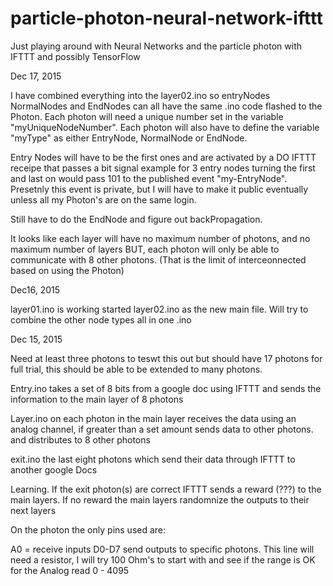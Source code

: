 # particle-photon-neural-network-ifttt
Just playing around with Neural Networks and the particle photon with IFTTT and possibly TensorFlow

Dec 17, 2015

I have combined everything into the layer02.ino so entryNodes NormalNodes and EndNodes can all have the same .ino code flashed to the Photon. Each photon will need a unique number set in the variable "myUniqueNodeNumber". Each photon will also have to define the variable "myType" as either EntryNode, NormalNode or EndNode.


Entry Nodes will have to be the first ones and are activated by a DO IFTTT receipe that passes a bit signal example for 3 entry nodes turning the first and last on would pass 101 to the published event "my-EntryNode". Presetnly this event is private, but I will have to make it public eventually unless all my Photon's are on the same login.

Still have to do the EndNode and figure out backPropagation.



It looks like each layer will have no maximum number of photons, and no maximum number of layers BUT, each photon will only be able to communicate with 8 other photons. (That is the limit of interceonnected based on using the Photon)


Dec16, 2015

layer01.ino is working
started layer02.ino as the new main file. Will try to combine the other node types all in one .ino


Dec 15, 2015


Need at least three photons to teswt this out but should have 17 photons for full trial, this should be able to be extended to many photons.


Entry.ino takes a set of 8 bits from a google doc using IFTTT and sends the information to the main layer of 8 photons

Layer.ino on each photon in the main layer receives the data using an analog channel, if greater than a set amount sends data to other photons. and distributes to 8 other photons


exit.ino  the last eight photons which send their data through IFTTT to another google Docs


Learning. If the exit photon(s) are correct IFTTT sends a reward (???) to the main layers. If no reward the main layers randomnize the outputs to their next layers


On the photon the only pins used are:

A0 = receive inputs
D0-D7 send outputs to specific photons. This line will need a resistor, I will try 100 Ohm's to start with and see if the range is OK for the Analog read 0 - 4095
